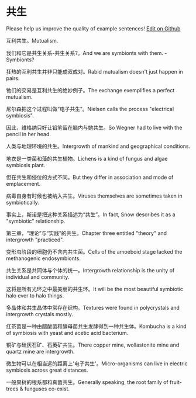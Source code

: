 # 共生

Please help us improve the quality of example sentences! [Edit on Github](https://github.com/jiyushe/jiyu-example-sentence-source/blob/main/chinese/gongsheng_1.md)

<p><span class="chinese">互利共生。</span><span class="english">Mutualism.</span></p>

<p><span class="chinese">我们和它是共生关系-共生关系?。</span><span class="english">And we are symbionts with them. -Symbionts?</span></p>

<p><span class="chinese">狂热的互利共生并非只能成双成对。</span><span class="english">Rabid mutualism doesn't just happen in pairs.</span></p>

<p><span class="chinese">牠们的交易是互利共生的绝妙例子。</span><span class="english">The exchange exemplifies a perfect mutualism.</span></p>

<p><span class="chinese">尼尔森把这个过程叫做“电子共生”。</span><span class="english">Nielsen calls the process "electrical symbiosis".</span></p>

<p><span class="chinese">因此，维格纳只好让铅笔留在脑内与她共生。</span><span class="english">So Wegner had to live with the pencil in her head.</span></p>

<p><span class="chinese">人类与地理环境的共生。</span><span class="english">Intergrowth of mankind and geographical conditions.</span></p>

<p><span class="chinese">地衣是一类菌和藻的共生植物。</span><span class="english">Lichens is a kind of fungus and algae symbiosis plant.</span></p>

<p><span class="chinese">但在共生和侵位的方式不同。</span><span class="english">But they differ in association and mode of emplacement.</span></p>

<p><span class="chinese">病毒自身有时候也被纳入共生。</span><span class="english">Viruses themselves are sometimes taken in symbiotically.</span></p>

<p><span class="chinese">事实上，斯诺是把这种关系描述为“共生”。</span><span class="english">In fact, Snow describes it as a "symbiotic" relationship.</span></p>

<p><span class="chinese">第三章，“理论”与“实践”的共生。</span><span class="english">Chapter three entitled "theory" and intergrowth "practiced".</span></p>

<p><span class="chinese">变形虫阶段的细胞仍不含内共生菌。</span><span class="english">Cells of the amoeboid stage lacked the methanogenic endosymbionts.</span></p>

<p><span class="chinese">共生关系是共同体与个体的统一。</span><span class="english">Intergrowth relationship is the unity of individual and community.</span></p>

<p><span class="chinese">这将是所有光环之中最美丽的共生环。</span><span class="english">It will  be the most beautiful symbiotic halo ever to halo things.</span></p>

<p><span class="chinese">多晶体和共生晶体中常存在织构。</span><span class="english">Textures were found in polycrystals and intergrowth crystals mostly.</span></p>

<p><span class="chinese">红茶菌是一种由醋酸菌和酵母菌共生发酵得到一种共生体。</span><span class="english">Kombucha is a kind of symbiosis with yeast and acetic acid bacterium.</span></p>

<p><span class="chinese">铜矿与硅灰石矿、石英矿共生。</span><span class="english">There copper mine, wollastonite mine and quartz mine are intergrowth.</span></p>

<p><span class="chinese">微生物可以在相当远的距离上'电子共生'。</span><span class="english">Micro-organisms can live in electric symbiosis across great distances.</span></p>

<p><span class="chinese">一般果树的根系都和真菌共生。</span><span class="english">Generally speaking, the root family of fruit-trees & funguses co-exist.</span></p>


